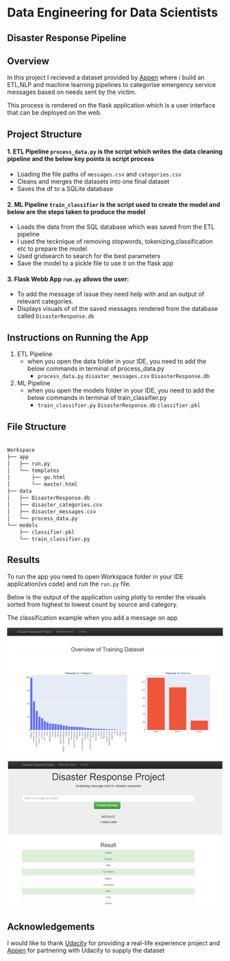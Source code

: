 # Data Engineering for Data Scientists

## Disaster Response Pipeline

## Overview

In this project I recieved a dataset provided by [Appen](https://appen.com/) where i build an ETL,NLP and machine learning pipelines to categorise emergency service messages based on needs sent by the victim.

This process is rendered on the flask application which is a user interface that can be deployed on the web.

## Project Structure

#### 1. ETL Pipeline ```process_data.py``` is the script which writes the data cleaning pipeline and the below key points is script process
   
- Loading the file paths of ```messages.csv``` and ```categories.csv```
- Cleans and merges the datasets into one final dataset
- Saves the df to a SQLite database

#### 2. ML Pipeline ```train_classifier``` is the script used to create the model and below are the steps taken to produce the model
- Loads the data from the SQL database which was saved from the ETL pipeline
- I used the tecknique of removing stopwords, tokenizing,classification etc to prepare the model
- Used gridsearch to search for the best parameters 
- Save the model to a pickle file to use it on the flask app
  
  
#### 3. Flask Webb App ```run.py``` allows the user:
- To add the message of issue they need help with and an output of relevant categories.
- Displays visuals of of the saved messages rendered from the database called ```DisasterResponse.db```


## Instructions on Running the App

1. ETL Pipeline
   - when you open the data folder in your IDE, you need to add the below commands in terminal of process_data.py  
      - ```process_data.py``` ```disaster_messages.csv``` ```DisasterResponse.db```
2. ML Pipeline
   - when you open the models folder in your IDE, you need to add the below commands in terminal of train_classifier.py 
     -  ```train_classifier.py``` ```DisasterResponse.db``` ```classifier.pkl```


## File Structure

```

Workspace
├── app
│   ├── run.py
│   └── templates
│       ├── go.html
│       └── master.html
├── data
│   ├── DisasterResponse.db
│   ├── disaster_categories.csv
│   ├── disaster_messages.csv
│   └── process_data.py
└── models
    ├── classifier.pkl
    └── train_classifier.py

```


## Results

To run the app you need to open Workspace folder in your IDE application(vs code) and run the ```run.py``` file.

Below is the output of the application using plotly to render the visuals sorted from highest to lowest count by source and category.

The classification example when you add a message on app

![alt text](Images/visuals.png)


![alt text](Images/message.png)



## Acknowledgements

I would like to thank [Udacity](https://www.udacity.com/) for providing a real-life experience project  and [Appen](https://appen.com/) for partnering with Udacity to supply the dataset
